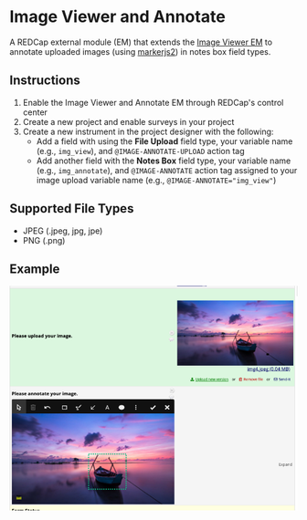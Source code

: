 # Image Viewer and Annotate

A REDCap external module (EM) that extends the [Image Viewer EM](https://github.com/susom/redcap-em-image-viewer) to annotate uploaded images (using [markerjs2](https://markerjs.com/)) in notes box field types.

## Instructions

1. Enable the Image Viewer and Annotate EM through REDCap's control center
2. Create a new project and enable surveys in your project
3. Create a new instrument in the project designer with the following:
    - Add a field with using the **File Upload** field type, your variable name (e.g., `img_view`), and `@IMAGE-ANNOTATE-UPLOAD` action tag
    - Add another field with the **Notes Box** field type, your variable name (e.g., `img_annotate`), and `@IMAGE-ANNOTATE` action tag assigned to your image upload variable name (e.g., `@IMAGE-ANNOTATE="img_view"`)

## Supported File Types

- JPEG (.jpeg, jpg, jpe)
- PNG (.png)
## Example

![annotate example](docs/annotate.png)